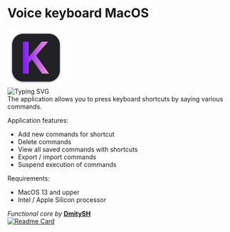 # Voice keyboard MacOS
![Alt text](Images/mac128.png) \
![Typing SVG](https://readme-typing-svg.herokuapp.com?color=8d2bf0&lines=Klava+shortcut+assistant) \
The application allows you to press keyboard shortcuts by saying various commands.

Application features:
* Add new commands for shortcut
* Delete commands
* View all saved commands with shortcuts
* Export / import commands
* Suspend execution of commands

Requirements:
* MacOS 13 and upper
* Intel / Apple Silicon processor


*Functional core by* **[DmitySH](https://github.com/DmitySH)** \
[![Readme Card](https://github-readme-stats.vercel.app/api/pin/?username=DmitySH&repo=voice-keyboard-core)](https://github.com/DmitySH/voice-keyboard-core)
